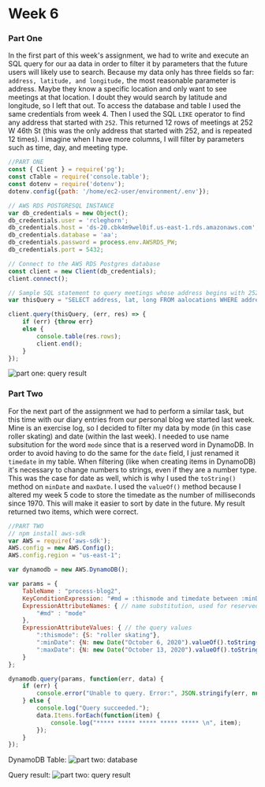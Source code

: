 # Week 6

### Part One
In the first part of this week's assignment, we had to write and execute an SQL query for our aa data in order to filter it by parameters that the future users will likely use to search. Because my data only has three fields so far: ```address, latitude, and longitude,``` the most reasonable parameter is address. Maybe they know a specific location and only want to see meetings at that location. I doubt they would search by latitude and longitude, so I left that out. To access the database and table I used the same credentials from week 4. Then I used the SQL ```LIKE``` operator to find any address that started with ```252```. This returned 12 rows of meetings at 252 W 46th St (this was the only address that started with 252, and is repeated 12 times). I imagine when I have more columns, I will filter by parameters such as time, day, and meeting type.

```javascript
//PART ONE
const { Client } = require('pg');
const cTable = require('console.table');
const dotenv = require('dotenv');
dotenv.config({path: '/home/ec2-user/environment/.env'});  

// AWS RDS POSTGRESQL INSTANCE
var db_credentials = new Object();
db_credentials.user = 'rcleghorn';
db_credentials.host = 'ds-20.cbk4m9wel0if.us-east-1.rds.amazonaws.com';
db_credentials.database = 'aa';
db_credentials.password = process.env.AWSRDS_PW;
db_credentials.port = 5432;

// Connect to the AWS RDS Postgres database
const client = new Client(db_credentials);
client.connect();

// Sample SQL statement to query meetings whose address begins with 252: 
var thisQuery = "SELECT address, lat, long FROM aalocations WHERE address LIKE '252%';";

client.query(thisQuery, (err, res) => {
    if (err) {throw err}
    else {
        console.table(res.rows);
        client.end();
    }
});
```
<img src="https://ripleycleghorn.github.io/msdv-data-structures/wa_06/partone.png" alt="part one: query result">

### Part Two
For the next part of the assignment we had to perform a similar task, but this time with our diary entries from our personal blog we started last week. Mine is an exercise log, so I decided to filter my data by mode (in this case roller skating) and date (within the last week). I needed to use name subsitution for the word ```mode``` since that is a reserved word in DynamoDB. In order to avoid having to do the same for the ```date``` field, I just renamed it ```timedate``` in my table. When filtering (like when creating items in DynamoDB) it's necessary to change numbers to strings, even if they are a number type. This was the case for date as well, which is why I used the ```toString()``` method on ```minDate``` and ```maxDate```. I used the ```valueOf()``` method because I altered my week 5 code to store the timedate as the number of milliseconds since 1970. This will make it easier to sort by date in the future. My result returned two items, which were correct.

```javascript
//PART TWO
// npm install aws-sdk
var AWS = require('aws-sdk');
AWS.config = new AWS.Config();
AWS.config.region = "us-east-1";

var dynamodb = new AWS.DynamoDB();

var params = {
    TableName : "process-blog2",
    KeyConditionExpression: "#md = :thismode and timedate between :minDate and :maxDate", // the query expression
    ExpressionAttributeNames: { // name substitution, used for reserved words in DynamoDB
        "#md" : "mode"
    },
    ExpressionAttributeValues: { // the query values
        ":thismode": {S: "roller skating"},
        ":minDate": {N: new Date("October 6, 2020").valueOf().toString()},
        ":maxDate": {N: new Date("October 13, 2020").valueOf().toString()}
    }
};

dynamodb.query(params, function(err, data) {
    if (err) {
        console.error("Unable to query. Error:", JSON.stringify(err, null, 2));
    } else {
        console.log("Query succeeded.");
        data.Items.forEach(function(item) {
            console.log("***** ***** ***** ***** ***** \n", item);
        });
    }
});
```
DynamoDB Table:
<img src="https://ripleycleghorn.github.io/msdv-data-structures/wa_06/partTwoA.png" alt="part two: database">

Query result:
<img src="https://ripleycleghorn.github.io/msdv-data-structures/wa_06/partTwoB.png" alt="part two: query result">

